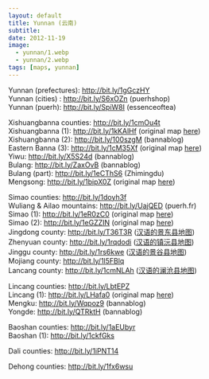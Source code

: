 ```yaml
---
layout: default
title: Yunnan (云南)
subtitle: 
date: 2012-11-19
image:
  - yunnan/1.webp
  - yunnan/2.webp
tags: [maps, yunnan]
---
```

Yunnan (prefectures): <http://bit.ly/1gGczHY>\
Yunnan (cities) : <http://bit.ly/S6xOZn> (puerhshop)\
Yunnan (puerh): <http://bit.ly/SpiW8I> (essenceoftea)

Xishuangbanna counties: <http://bit.ly/1cmOu4t>\
Xishuangbanna (1): <http://bit.ly/1kKAlHf> (original map [here](http://www.puercn.com/puerchanews/news/17321.html))\
Xishuangbanna (2): <http://bit.ly/100szgM> (bannablog)\
Eastern Banna (3): <http://bit.ly/1cM35Xf> (original map [here](http://bbs.puerh.cn/redirect.php?tid=18926&goto=lastpost))\
Yiwu: <http://bit.ly/X5S24d> (bannablog)\
Bulang: <http://bit.ly/ZaxOvB> (bannablog)\
Bulang (part): <http://bit.ly/1eCThS6> (Zhimingdu)\
Mengsong: <http://bit.ly/1bipX0Z> (original map [here](http://nkgsc.blog.163.com/blog/static/13206642420112163292447/))

Simao counties: <http://bit.ly/1doyh3f>\
Wuliang & Ailao mountains: <http://bit.ly/UajQED> (puerh.fr)\
Simao (1): <http://bit.ly/1eR0zC0> (original map [here](http://www.puercn.com/puerchazs/peczs/23784.html))\
Simao (2): <http://bit.ly/1eGZZIN> (original map [here](http://www.puercn.com/puerchanews/hyxw/16698.html))\
Jingdong county: <http://bit.ly/T36T3R> ([汉语的景东县地图](http://bit.ly/T36Wg8))\
Zhenyuan county: <http://bit.ly/1rqdodi> ([汉语的镇沅县地图](http://bit.ly/T372nO))\
Jinggu county: <http://bit.ly/1rs6kwe> ([汉语的景谷县地图](http://bit.ly/1rVMv1v))\
Mojiang county: <http://bit.ly/1l5FBlq>\
Lancang county: <http://bit.ly/1cmNLAh> ([汉语的澜沧县地图](http://bit.ly/1l3CHMH))

Lincang counties: <http://bit.ly/LbtEPZ>\
Lincang (1): <http://bit.ly/LHafa0> (original map [here](http://www.puercn.com/puerchazs/peczs/23826.html))\
Mengku: <http://bit.ly/Wqpoz9> (bannablog)\
Yongde: <http://bit.ly/QTRktH> (bannablog)

Baoshan counties: <http://bit.ly/1aEUbyr>\
Baoshan (1): <http://bit.ly/1ckfGks>

Dali counties: <http://bit.ly/1iPNT14>

Dehong counties: <http://bit.ly/1fx6wsu>